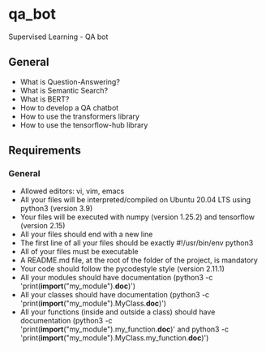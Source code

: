 # qa_bot
Supervised Learning - QA bot

## General
- What is Question-Answering?
- What is Semantic Search?
- What is BERT?
- How to develop a QA chatbot
- How to use the transformers library
- How to use the tensorflow-hub library

## Requirements
### General
- Allowed editors: vi, vim, emacs
- All your files will be interpreted/compiled on Ubuntu 20.04 LTS using python3 (version 3.9)
- Your files will be executed with numpy (version 1.25.2) and tensorflow (version 2.15)
- All your files should end with a new line
- The first line of all your files should be exactly #!/usr/bin/env python3
- All of your files must be executable
- A README.md file, at the root of the folder of the project, is mandatory
- Your code should follow the pycodestyle style (version 2.11.1)
- All your modules should have documentation (python3 -c 'print(__import__("my_module").__doc__)')
- All your classes should have documentation (python3 -c 'print(__import__("my_module").MyClass.__doc__)')
- All your functions (inside and outside a class) should have documentation (python3 -c 'print(__import__("my_module").my_function.__doc__)' and python3 -c 'print(__import__("my_module").MyClass.my_function.__doc__)')
